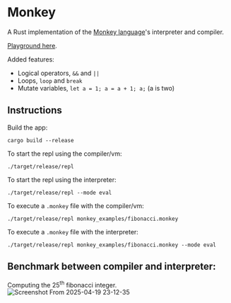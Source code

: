 # Monkey

A Rust implementation of the [Monkey language](https://monkeylang.org/)'s interpreter and compiler.

[Playground here](https://austionian.github.io/monkey/).

Added features:

- Logical operators, `&&` and `||`
- Loops, `loop` and `break`
- Mutate variables, `let a = 1; a = a + 1; a;` (a is two)

## Instructions

Build the app:

```
cargo build --release
```

To start the repl using the compiler/vm:

```
./target/release/repl
```

To start the repl using the interpreter:

```
./target/release/repl --mode eval
```

To execute a `.monkey` file with the compiler/vm:

```
./target/release/repl monkey_examples/fibonacci.monkey
```

To execute a `.monkey` file with the interpreter:

```
./target/release/repl monkey_examples/fibonacci.monkey --mode eval
```

## Benchmark between compiler and interpreter:

Computing the 25<sup>th</sup> fibonacci integer.
![Screenshot From 2025-04-19 23-12-35](https://github.com/user-attachments/assets/233e90f5-260b-4a95-b0c7-1215709e0e6b)
